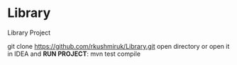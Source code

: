 # Library
Library Project

git clone https://github.com/rkushmiruk/Library.git
open directory or open it in IDEA and
**RUN PROJECT**: mvn test compile
